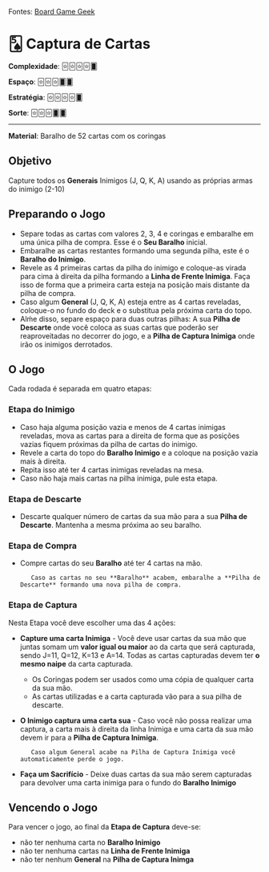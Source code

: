 Fontes: [Board Game Geek](https://boardgamegeek.com/boardgame/264566/card-capture)


# 🂥 Captura de Cartas


**Complexidade**: 🃟🃟🃟🃟🂠

**Espaço**: 🃟🃟🃟🂠🂠

**Estratégia**: 🃟🃟🃟🃟🂠

**Sorte**: 🃟🃟🃟🂠🂠 

---

**Material**: Baralho de 52 cartas com os coringas


## Objetivo

Capture todos os **Generais** Inimigos (J, Q, K, A) usando as próprias armas do inimigo (2-10)

## Preparando o Jogo

- Separe todas as cartas com valores 2, 3, 4 e coringas e embaralhe em uma única pilha de compra. Esse é o **Seu Baralho** inicial.
- Embaralhe as cartas restantes formando uma segunda pilha, este é o **Baralho do Inimigo**.
- Revele as 4 primeiras cartas da pilha do inimigo e coloque-as virada para cima à direita da pilha formando a **Linha de Frente Inimiga**. Faça isso de forma que a primeira carta esteja na posição mais distante da pilha de compra.
- Caso algum **General** (J, Q, K, A) esteja entre as 4 cartas reveladas, coloque-o no fundo do deck e o substitua pela próxima carta do topo.
- Alḿe disso, separe espaço para duas outras pilhas: A sua **Pilha de Descarte** onde você coloca as suas cartas que poderão ser reaproveitadas no decorrer do jogo, e a **Pilha de Captura Inimiga** onde irão os inimigos derrotados.

## O Jogo

Cada rodada é separada em quatro etapas:

### Etapa do Inimigo 

- Caso haja alguma posição vazia e menos de 4 cartas inimigas reveladas, mova as cartas para a direita de forma que as posições vazias fiquem próximas da pilha de cartas do inimigo.
- Revele a carta do topo do **Baralho Inimigo** e a coloque na posição vazia mais à direita.
- Repita isso até ter 4 cartas inimigas reveladas na mesa.
- Caso não haja mais cartas na pilha inimiga, pule esta etapa.

### Etapa de Descarte

- Descarte qualquer número de cartas da sua mão para a sua **Pilha de Descarte**. Mantenha a mesma próxima ao seu baralho.

### Etapa de Compra

- Compre cartas do seu **Baralho** até ter 4 cartas na mão.
    
         Caso as cartas no seu **Baralho** acabem, embaralhe a **Pilha de Descarte** formando uma nova pilha de compra.

### Etapa de Captura

Nesta Etapa você deve escolher uma das 4 ações:

- **Capture uma carta Inimiga** - Você deve usar cartas da sua mão que juntas somam um **valor igual ou maior** ao da carta que será capturada, sendo J=11, Q=12, K=13 e A=14. Todas as cartas capturadas devem ter **o mesmo naipe** da carta capturada. 
    - Os Coringas podem ser usados como uma cópia de qualquer carta da sua mão. 
    - As cartas utilizadas e a carta capturada vão para a sua pilha de descarte.
- **O Inimigo captura uma carta sua** - Caso você não possa realizar uma captura, a carta mais à direita da linha Inimiga e uma carta da sua mão devem ir para a **Pilha de Captura Inimiga**.
        
         Caso algum General acabe na Pilha de Captura Inimiga você automaticamente perde o jogo.

- **Faça um Sacrifício** - Deixe duas cartas da sua mão serem capturadas para devolver uma carta inimiga para o fundo do **Baralho Inimigo**

## Vencendo o Jogo

Para vencer o jogo, ao final da **Etapa de Captura** deve-se:
- não ter nenhuma carta no **Baralho Inimigo**
- não ter nenhuma cartas na **Linha de Frente Inimiga**
- não ter nenhum **General** na **Pilha de Captura Inimga**